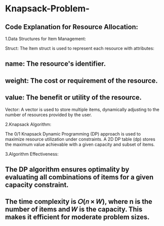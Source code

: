 # Knapsack-Problem-

## Code Explanation for Resource Allocation:

1.Data Structures for Item Management:

Struct:
The Item struct is used to represent each resource with attributes:
## name: The resource's identifier.
## weight: The cost or requirement of the resource.
## value: The benefit or utility of the resource.
Vector:
     A vector<Item> is used to store multiple items, dynamically adjusting to the number of resources provided by the user.

2.Knapsack Algorithm:

The 0/1 Knapsack Dynamic Programming (DP) approach is used to maximize resource utilization under constraints.
A 2D DP table (dp) stores the maximum value achievable with a given capacity and subset of items.

3.Algorithm Effectiveness:

## The DP algorithm ensures optimality by evaluating all combinations of items for a given capacity constraint.
## The time complexity is 𝑂(𝑛 × 𝑊), where n is the number of items and 𝑊 is the capacity. This makes it efficient for moderate problem sizes.
